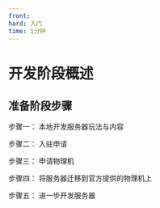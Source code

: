 ```yaml
---
front:
hard: 入门
time: 1分钟
---
```


# 开发阶段概述

## 准备阶段步骤

步骤一： 本地开发服务器玩法与内容

步骤二： 入驻申请

步骤三： 申请物理机

步骤四： 将服务器迁移到官方提供的物理机上

步骤五： 进一步开发服务器